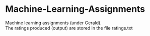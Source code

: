 # Machine-Learning-Assignments
Machine learning assignments (under Gerald).  
The ratings produced (output) are stored in the file ratings.txt
